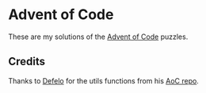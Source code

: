 # Advent of Code

These are my solutions of the [Advent of Code](https://adventofcode.com/) puzzles.

## Credits

Thanks to [Defelo](https://github.com/Defelo) for the utils functions from his [AoC repo](https://github.com/Defelo/AdventOfCode).
